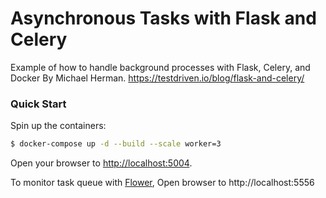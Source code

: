 # Asynchronous Tasks with Flask and Celery

Example of how to handle background processes with Flask, Celery, and Docker By Michael Herman. https://testdriven.io/blog/flask-and-celery/ 

### Quick Start

Spin up the containers:

```sh
$ docker-compose up -d --build --scale worker=3
```

Open your browser to [http://localhost:5004](http://localhost:5004).

To monitor task queue with [Flower](https://flower.readthedocs.io/en/latest/index.html), Open browser to http://localhost:5556

